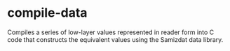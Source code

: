 compile-data
============

Compiles a series of low-layer values represented in reader form
into C code that constructs the equivalent values using the Samizdat
data library.
